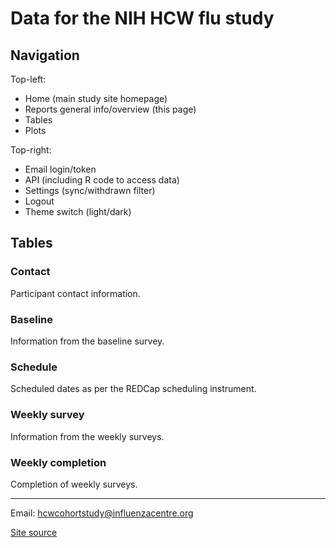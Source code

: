 # Data for the NIH HCW flu study

## Navigation

Top-left:

- Home (main study site homepage)
- Reports general info/overview (this page)
- Tables
- Plots

Top-right:

- Email login/token
- API (including R code to access data)
- Settings (sync/withdrawn filter)
- Logout
- Theme switch (light/dark)

## Tables

### Contact

Participant contact information.

### Baseline

Information from the baseline survey.

### Schedule

Scheduled dates as per the REDCap scheduling instrument.

### Weekly survey

Information from the weekly surveys.

### Weekly completion

Completion of weekly surveys.

---

Email: hcwcohortstudy@influenzacentre.org

[Site source](https://github.com/khvorov45/hcwstudyapp)
